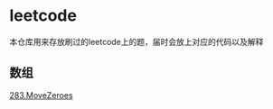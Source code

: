 # leetcode
本仓库用来存放刷过的leetcode上的题，届时会放上对应的代码以及解释
## 数组
[283.MoveZeroes](http://blog.csdn.net/qq_33530388/article/details/79025899)
